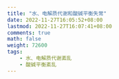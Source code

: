 ```yaml
---
title: "水、电解质代谢和酸碱平衡失常"
date: 2022-11-27T16:05:52+08:00
lastmod: 2022-11-27T16:07:41+08:00
comments: true
math: false
weight: 72600
tags:
    - 水、电解质代谢紊乱
    - 酸碱平衡紊乱
---
```


